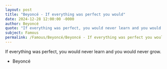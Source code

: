 ```yaml
---
layout: post
title: "Beyoncé - If everything was perfect you would"
date: 2024-12-28 12:00:00 -0000
author: Beyoncé
quote: "If everything was perfect, you would never learn and you would never grow."
subject: Famous
permalink: /Famous/Beyoncé/Beyoncé - If everything was perfect you would
---
```


If everything was perfect, you would never learn and you would never grow.

- Beyoncé
